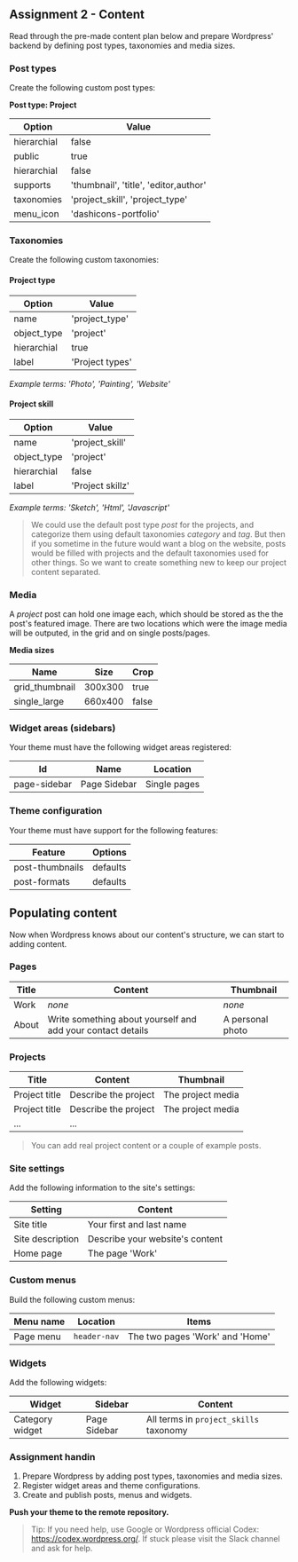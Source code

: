 ##  Assignment 2 - Content
Read through the pre-made content plan below and prepare Wordpress' backend by defining post types, taxonomies and media sizes.

### Post types
Create the following custom post types:

**Post type: Project**

| Option | Value |
|---|---|
| hierarchial | false |
| public | true |
| hierarchial | false |
| supports | 'thumbnail', 'title', 'editor,author' |
| taxonomies | 'project_skill', 'project_type' |
| menu_icon | 'dashicons-portfolio' |

### Taxonomies
Create the following custom taxonomies:

#### Project type

| Option | Value |
|---|---|
| name | 'project_type' |
| object_type | 'project' |
| hierarchial | true |
| label | 'Project types' |

*Example terms: 'Photo', 'Painting', 'Website'*

#### Project skill

| Option | Value |
|---|---|
| name | 'project_skill' |
| object_type | 'project' |
| hierarchial | false |
| label | 'Project skillz' |

*Example terms: 'Sketch', 'Html', 'Javascript'*


> We could use the default post type *post* for the projects, and categorize them using default taxonomies *category* and *tag*. But then if you sometime in the future would want a blog on the website, posts would be filled with projects and the default taxonomies used for other things. So we want to create something new to keep our project content separated.

### Media
A *project* post can hold one image each, which should be stored as the the post's featured image. There are two locations which were the image media will be outputed, in the grid and on single posts/pages.

**Media sizes**

| Name | Size | Crop |
|---|---|--|
| grid_thumbnail | 300x300 | true |
| single_large | 660x400 | false |

### Widget areas (sidebars)
Your theme must have the following widget areas registered:

| Id  |  Name  | Location |
|---|---|--|
| page-sidebar | Page Sidebar | Single pages |

### Theme configuration
Your theme must have support for the following features:

| Feature | Options |
|---|---|
| post-thumbnails | defaults |
| post-formats | defaults |


## Populating content
Now when Wordpress knows about our content's structure, we can start to adding content.

### Pages

| Title  | Content | Thumbnail 
|---|---|---|
| Work | *none* | *none* |
| About | Write something about yourself and add your contact details | A personal photo | 

### Projects

| Title | Content | Thumbnail 
|---|---|---|
| Project title | Describe the project | The project media |
| Project title | Describe the project | The project media |
| ... | ... |

> You can add real project content or a couple of example posts. 

### Site settings
Add the following information to the site's settings:

| Setting | Content | 
|---|---|
| Site title | Your first and last name |
| Site description | Describe your website's content |
| Home page | The page 'Work' |

### Custom menus
Build the following custom menus:

| Menu name | Location | Items |
|---|---|---|
| Page menu | `header-nav` | The two pages 'Work' and 'Home' |

### Widgets
Add the following widgets:

| Widget | Sidebar | Content | 
|---|---|---|
| Category widget | Page Sidebar | All terms in `project_skills` taxonomy |

### Assignment handin
1. Prepare Wordpress by adding post types, taxonomies and media sizes. 
2. Register widget areas and theme configurations.
3. Create and publish posts, menus and widgets.

**Push your theme to the remote repository.**

> Tip: If you need help, use Google or Wordpress official Codex: https://codex.wordpress.org/. If stuck please visit the Slack channel and ask for help.

